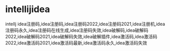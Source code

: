 # intellijidea
intellj idea注册码,idea注册码,idea注册码2022,idea注册码2021,idea注册机,idea注册码永久,idea注册码在线生成,idea注册码失效,idea破解码,idea破解码2022,idea破解码2021,idea破解码失效,idea破解插件,idea激活码,idea激活码2022,idea激活码2021,idea激活码最新,idea激活码永久,idea激活码失效
